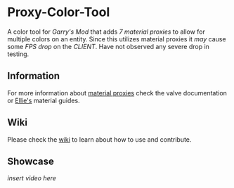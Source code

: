 # Proxy-Color-Tool
A color tool for *_Garry's Mod_* that adds _7 material proxies_ to allow for multiple colors on an entity.
Since this utilizes material proxies it *may* cause some _*FPS* drop_ on the *CLIENT*. Have not observed any severe drop in testing.  

## Information
For more information about [material proxies](https://developer.valvesoftware.com/wiki/Proxies) check the valve documentation or [Ellie's](https://steamcommunity.com/id/ellie_williams/myworkshopfiles/?section=guides&p=1&numperpage=30) material guides.


## Wiki
Please check the [wiki](../../wiki) to learn about how to use and contribute.

## Showcase
*insert video here*
